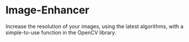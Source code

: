 # Image-Enhancer
 Increase the resolution of your images, using the latest algorithms, with a simple-to-use function in the OpenCV library.
